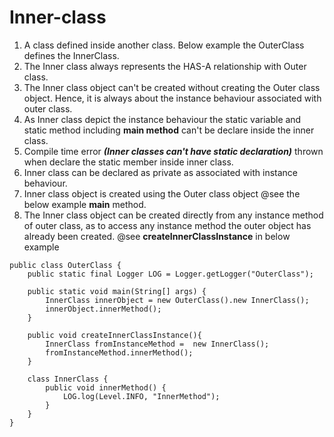 # Inner-class

  1. A class defined inside another class. Below example the OuterClass defines the InnerClass. 
  2. The Inner class always represents the HAS-A relationship with Outer class. 
  3. The Inner class object can't be created without creating the Outer class object. Hence, 
  it is always about the instance behaviour associated with outer class.
  4. As Inner class depict the instance behaviour the static variable and static 
  method including **main method** can't be declare inside the inner class.
  5. Compile time error ***(Inner classes can't have static declaration)*** thrown when declare the 
  static member inside inner class.
  6. Inner class can be declared as private as associated with instance behaviour.
  7. Inner class object is created using the Outer class object @see the below example **main** method.
  8. The Inner class object can be created directly from any instance method of outer class,
  as to access any instance method the outer object has already been created. @see **createInnerClassInstance** in below example
  
```
public class OuterClass {
    public static final Logger LOG = Logger.getLogger("OuterClass");

    public static void main(String[] args) {
        InnerClass innerObject = new OuterClass().new InnerClass();
        innerObject.innerMethod();
    }
    
    public void createInnerClassInstance(){
        InnerClass fromInstanceMethod =  new InnerClass();
        fromInstanceMethod.innerMethod();
    }

    class InnerClass {
        public void innerMethod() {
            LOG.log(Level.INFO, "InnerMethod");
        }
    }
}
```
